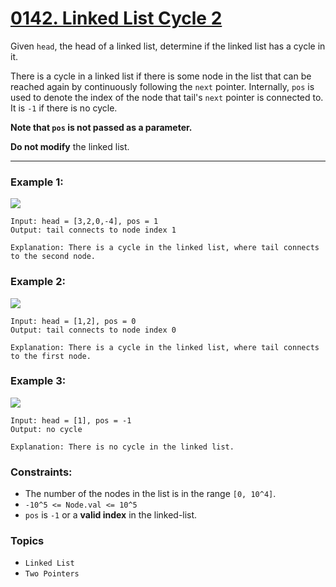 # [0142. Linked List Cycle 2](https://leetcode.com/problems/linked-list-cycle-ii/ "The LeetCode link")

Given `head`, the head of a linked list, determine if the linked list has a cycle in it.

There is a cycle in a linked list if there is some node in the list that can be reached again by continuously following the `next` pointer. Internally, `pos` is used to denote the index of the node that tail's `next` pointer is connected to. It is `-1` if there is no cycle. 

**Note that `pos` is not passed as a parameter.**

**Do not modify** the linked list.

---

### Example 1:

![](https://assets.leetcode.com/uploads/2018/12/07/circularlinkedlist.png)
```
Input: head = [3,2,0,-4], pos = 1
Output: tail connects to node index 1

Explanation: There is a cycle in the linked list, where tail connects to the second node.
```

### Example 2:

![](https://assets.leetcode.com/uploads/2018/12/07/circularlinkedlist_test2.png)
```
Input: head = [1,2], pos = 0
Output: tail connects to node index 0

Explanation: There is a cycle in the linked list, where tail connects to the first node.
```

### Example 3:

![](https://assets.leetcode.com/uploads/2018/12/07/circularlinkedlist_test3.png)
```
Input: head = [1], pos = -1
Output: no cycle

Explanation: There is no cycle in the linked list.
```

### Constraints:

* The number of the nodes in the list is in the range `[0, 10^4]`.
* `-10^5 <= Node.val <= 10^5`
* `pos` is `-1` or a **valid index** in the linked-list.

### Topics

* `Linked List`
* `Two Pointers` 